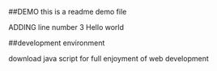 ##DEMO
this is  a readme demo file

ADDING line number 3
Hello world

##development environment

download java script for full enjoyment of web development